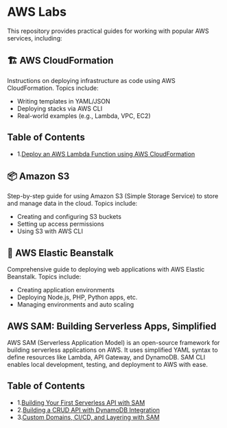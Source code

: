 # AWS Labs

This repository provides practical guides for working with popular AWS services, including:

## 🏗 AWS CloudFormation

Instructions on deploying infrastructure as code using AWS CloudFormation. Topics include:
- Writing templates in YAML/JSON
- Deploying stacks via AWS CLI
- Real-world examples (e.g., Lambda, VPC, EC2)

## Table of Contents

- 1.[Deploy an AWS Lambda Function using AWS CloudFormation](./CloudFormation/Lab1/README.md)


## 📦 Amazon S3
Step-by-step guide for using Amazon S3 (Simple Storage Service) to store and manage data in the cloud. Topics include:
- Creating and configuring S3 buckets
- Setting up access permissions
- Using S3 with AWS CLI

## 🚀 AWS Elastic Beanstalk
Comprehensive guide to deploying web applications with AWS Elastic Beanstalk. Topics include:
- Creating application environments
- Deploying Node.js, PHP, Python apps, etc.
- Managing environments and auto scaling

## AWS SAM: Building Serverless Apps, Simplified
AWS SAM (Serverless Application Model) is an open-source framework for building serverless applications on AWS. It uses simplified YAML syntax to define resources like Lambda, API Gateway, and DynamoDB. SAM CLI enables local development, testing, and deployment to AWS with ease.

## Table of Contents
- 1.[Building Your First Serverless API with SAM](./SAM/Lab1/README.md)
- 2.[Building a CRUD API with DynamoDB Integration](./SAM/Lab2/README.md)
- 3.[Custom Domains, CI/CD, and Layering with SAM](./SAM/Lab3/README.md)

